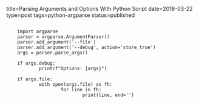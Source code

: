 title=Parsing Arguments and Options With Python Script
date=2018-03-22
type=post
tags=python-argparse
status=published
~~~~~~

    import argparse
    parser = argparse.ArgumentParser()
    parser.add_argument('--file')
    parser.add_argument('--debug', action='store_true')
    args = parser.parse_args()

    if args.debug:
            print(f"Options: {args}")

    if args.file:
            with open(args.file) as fh:
                    for line in fh:
                            print(line, end='')
